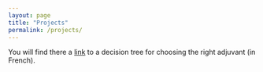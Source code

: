 ```yaml
---
layout: page
title: "Projects"
permalink: /projects/
---
```



You will find there a <a href="/projects/adjuvants/">link</a> to a decision tree for choosing the right adjuvant (in French). 

